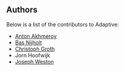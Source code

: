 ## Authors
Below is a list of the contributors to Adaptive:

+ [Anton Akhmerov](<https://antonakhmerov.org>)
+ [Bas Nijholt](<http://nijho.lt>)
+ [Christoph Groth](<http://inac.cea.fr/Pisp/christoph.groth/>)
+ Jorn Hoofwijk
+ [Joseph Weston](<https://joseph.weston.cloud>)
